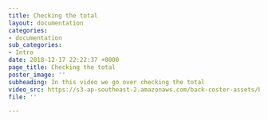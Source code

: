 ```yaml
---
title: Checking the total
layout: documentation
categories:
- documentation
sub_categories:
- Intro
date: 2018-12-17 22:22:37 +0000
page_title: Checking the total
poster_image: ''
subheading: In this video we go over checking the total
video_src: https://s3-ap-southeast-2.amazonaws.com/back-coster-assets/bp-training-videos/Checking+the+total.mp4
file: ''

---
```


